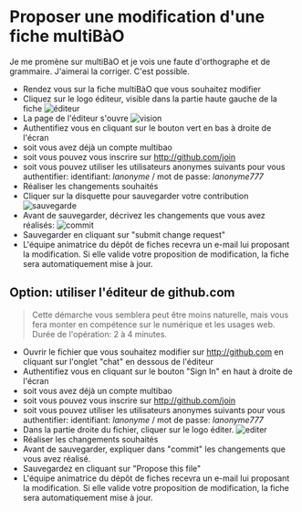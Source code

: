 # Proposer une modification d'une fiche multiBàO

Je me promène sur multiBàO et je vois une faute d'orthographe et de grammaire. J'aimerai la corriger. C'est possible.

* Rendez vous sur la fiche multiBàO que vous souhaitez modifier
* Cliquez sur le logo éditeur, visible dans la partie haute gauche de la fiche
![éditeur](https://framapic.org/tmnZlGFmc1PC/lPMGxuPbLWre.png)
* La page de l'éditeur s'ouvre
![vision](https://framapic.org/761Pgp9D5rTf/lZIAbUohes1v.png)
* Authentifiez vous en cliquant sur le bouton vert en bas à droite de l'écran
 * soit vous avez déjà un compte multibao
 * soit vous pouvez vous inscrire sur http://github.com/join
 * soit vous pouvez utiliser les utilisateurs anonymes suivants pour vous authentifier: identifiant: *lanonyme* / mot de passe: *lanonyme777*
* Réaliser les changements souhaités
* Cliquer sur la disquette pour sauvegarder votre contribution
![sauvegarde](https://framapic.org/CywnlhlB0hTU/GMFYSDW8w3x6.png)
* Avant de sauvegarder, décrivez les changements que vous avez réalisés:
![commit](https://framapic.org/tV6vu2QpUJLe/cO2MhRgWIQQk.png)
* Sauvegarder en cliquant sur "submit change request"
* L'équipe animatrice du dépôt de fiches recevra un e-mail lui proposant la modification. Si elle valide votre proposition de modification, la fiche sera automatiquement mise à jour. 

## Option: utiliser l'éditeur de github.com

> Cette démarche vous semblera peut être moins naturelle, mais vous fera monter en compétence sur le numérique et les usages web. Durée de l'opération: 2 à 4 minutes.

* Ouvrir le fichier que vous souhaitez modifier sur http://github.com en cliquant sur l'onglet "chat" en dessous de l'éditeur
* Authentifiez vous en cliquant sur le bouton "Sign In" en haut à droite de l'écran
 * soit vous avez déjà un compte multibao
 * soit vous pouvez vous inscrire sur http://github.com/join
 * soit vous pouvez utiliser les utilisateurs anonymes suivants pour vous authentifier: identifiant: *lanonyme* / mot de passe: *lanonyme777*
* Dans la partie droite du fichier, cliquer sur le logo éditer.
![editer](https://help.github.com/assets/images/help/repository/edit-file-edit-button.png)
* Réaliser les changements souhaités
* Avant de sauvegarder, expliquer dans "commit" les changements que vous avez réalisé. 
* Sauvegardez en cliquant sur "Propose this file"
* L'équipe animatrice du dépôt de fiches recevra un e-mail lui proposant la modification. Si elle valide votre proposition de modification, la fiche sera automatiquement mise à jour.
